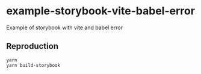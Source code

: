 # example-storybook-vite-babel-error
Example of storybook with vite and babel error

## Reproduction

```
yarn
yarn build-storybook
```

